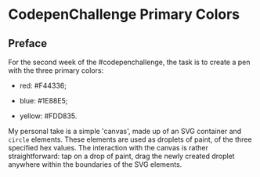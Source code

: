 # CodepenChallenge Primary Colors

<!-- Proud result live [right here on codepen]() -->

## Preface

For the second week of the #codepenchallenge, the task is to create a pen with the three primary colors:

- red: #F44336;

- blue: #1E88E5;

- yellow: #FDD835.

My personal take is a simple 'canvas', made up of an SVG container and `circle` elements. These elements are used as droplets of paint, of the three specified hex values. The interaction with the canvas is rather straightforward: tap on a drop of paint, drag the newly created droplet anywhere within the boundaries of the SVG elements.
